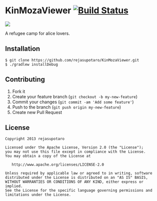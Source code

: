 KinMozaViewer [![Build Status](https://travis-ci.org/rejasupotaro/KinMoza.png)](https://travis-ci.org/rejasupotaro/KinMoza)
==========

![](https://raw2.github.com/rejasupotaro/KinMoza/master/screenshot.png)

A refugee camp for alice lovers.

Installation
---------

```
$ git clone https://github.com/rejasupotaro/KinMozaViewer.git
$ ./gradlew installDebug
```

Contributing
---------

1. Fork it
2. Create your feature branch (`git checkout -b my-new-feature`)
3. Commit your changes (`git commit -am 'Add some feature'`)
4. Push to the branch (`git push origin my-new-feature`)
5. Create new Pull Request

License
---------

```
Copyright 2013 rejasupotaro

Licensed under the Apache License, Version 2.0 (the "License");
you may not use this file except in compliance with the License.
You may obtain a copy of the License at

   http://www.apache.org/licenses/LICENSE-2.0

Unless required by applicable law or agreed to in writing, software
distributed under the License is distributed on an "AS IS" BASIS,
WITHOUT WARRANTIES OR CONDITIONS OF ANY KIND, either express or implied.
See the License for the specific language governing permissions and
limitations under the License.
```
